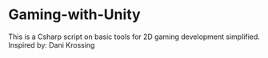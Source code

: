 # Gaming-with-Unity
This is a Csharp script on basic tools for 2D gaming development simplified.
Inspired by: Dani Krossing
